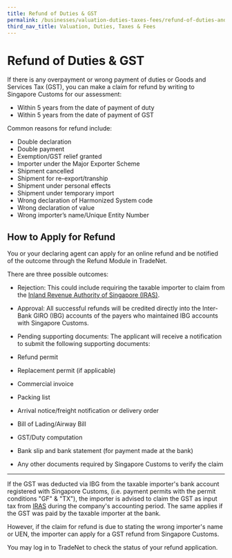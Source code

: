 ```yaml
---
title: Refund of Duties & GST
permalink: /businesses/valuation-duties-taxes-fees/refund-of-duties-and-gst
third_nav_title: Valuation, Duties, Taxes & Fees
---
```


# Refund of Duties & GST

If there is any overpayment or wrong payment of duties or Goods and Services Tax (GST), you can make a claim for refund by writing to Singapore Customs for our assessment:

-   Within 5 years from the date of payment of duty
-   Within 5 years from the date of payment of GST

Common reasons for refund include:

-   Double declaration
-   Double payment
-   Exemption/GST relief granted
-   Importer under the Major Exporter Scheme
-   Shipment cancelled
-   Shipment for re-export/tranship
-   Shipment under personal effects
-   Shipment under temporary import
-   Wrong declaration of Harmonized System code
-   Wrong declaration of value
-   Wrong importer’s name/Unique Entity Number

## How to Apply for Refund

You or your declaring agent can apply for an online refund and be notified of the outcome through the Refund Module in TradeNet.

There are three possible outcomes:

-   Rejection: This could include requiring the taxable importer to claim from the  [Inland Revenue Authority of Singapore (IRAS)](/businesses/valuation-duties-taxes-fees/refund-of-duties-and-gst).
-   Approval: All successful refunds will be credited directly into the Inter-Bank GIRO (IBG) accounts of the payers who maintained IBG accounts with Singapore Customs.
-   Pending supporting documents: The applicant will receive a notification to submit the following supporting documents:

  - Refund permit
  - Replacement permit (if applicable)
  - Commercial invoice
  - Packing list
  - Arrival notice/freight notification or delivery order
  - Bill of Lading/Airway Bill
  - GST/Duty computation
  - Bank slip and bank statement (for payment made at the bank)
  - Any other documents required by Singapore Customs to verify the claim

---- 

If the GST was deducted via IBG from the taxable importer's bank account registered with Singapore Customs, (i.e. payment permits with the permit conditions "GF" & "TX"), the importer is advised to claim the GST as input tax from  [IRAS](https://www.iras.gov.sg/irashome/default.aspx)  during the company's accounting period. The same applies if the GST was paid by the taxable importer at the bank.

However, if the claim for refund is due to stating the wrong importer's name or UEN, the importer can apply for a GST refund from Singapore Customs.

You may log in to TradeNet to check the status of your refund application.
